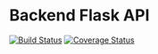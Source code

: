 # Backend Flask API
[![Build Status](https://travis-ci.org/michael-basweti/michael-basweti.github.io.svg?branch=flask_api)](https://travis-ci.org/michael-basweti/michael-basweti.github.io)
[![Coverage Status](https://coveralls.io/repos/github/michael-basweti/michael-basweti.github.io/badge.svg)](https://coveralls.io/github/michael-basweti/michael-basweti.github.io)
